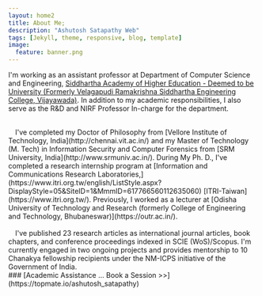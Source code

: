 ```yaml
---
layout: home2
title: About Me;
description: "Ashutosh Satapathy Web"
tags: [Jekyll, theme, responsive, blog, template]
image:
  feature: banner.png
---
```


I'm working as an assistant professor at Department of Computer Science and Engineering, [Siddhartha Academy of Higher Education - Deemed to be University (Formerly Velagapudi Ramakrishna Siddhartha Engineering College, Vijayawada)](https://www.vrsiddhartha.ac.in/cse/wp-content/uploads/2020/06/39_Ashutosh-Satapathy.pdf). In addition to my academic responsibilities, I also serve as the R&D and NIRF Professor In-charge for the department. 

<br />
&emsp;I've completed my Doctor of Philosophy from [Vellore Institute of Technology, India](http://chennai.vit.ac.in/) and my Master of Technology (M. Tech) in Information Security and Computer Forensics from [SRM University, India](http://www.srmuniv.ac.in/). During My Ph. D., I've completed a research internship program at [Information and Communications Research Laboratories,](https://www.itri.org.tw/english/ListStyle.aspx?DisplayStyle=05&SiteID=1&MmmID=617766560112635060) [ITRI-Taiwan](https://www.itri.org.tw/). Previously, I worked as a lecturer at [Odisha University of Technology and Research (formerly College of Engineering and Technology, Bhubaneswar)](https://outr.ac.in/).
<br />
<br />
&emsp;I've published 23 research articles as international journal articles, book chapters, and conference proceedings indexed in SCIE (WoS)/Scopus. I'm currently engaged in two ongoing projects and provides mentorship to 10 Chanakya fellowship recipients under the NM-ICPS initiative of the Government of India.
<br />
### [Academic Assistance ... Book a Session >>](https://topmate.io/ashutosh_satapathy)
